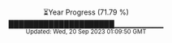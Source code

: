 <p align="center">
⏳Year Progress (71.79 %) <br>
█████████████████████▁▁▁▁▁▁▁▁▁ <br>
<sub>Updated: Wed, 20 Sep 2023 01:09:50 GMT</sub>
</p>

